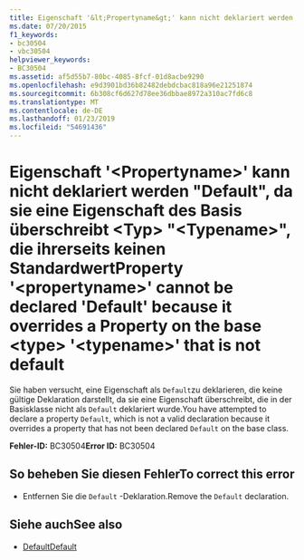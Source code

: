 ```yaml
---
title: Eigenschaft '&lt;Propertyname&gt;' kann nicht deklariert werden "Default", da sie eine Eigenschaft des Basis überschreibt &lt;Typ&gt; "&lt;Typename&gt;", die ihrerseits keinen Standardwert
ms.date: 07/20/2015
f1_keywords:
- bc30504
- vbc30504
helpviewer_keywords:
- BC30504
ms.assetid: af5d55b7-80bc-4085-8fcf-01d8acbe9290
ms.openlocfilehash: e9d3901bd36b82482debdcbac818a96e21251874
ms.sourcegitcommit: 6b308cf6d627d78ee36dbbae8972a310ac7fd6c8
ms.translationtype: MT
ms.contentlocale: de-DE
ms.lasthandoff: 01/23/2019
ms.locfileid: "54691436"
---
```

# <a name="property-ltpropertynamegt-cannot-be-declared-default-because-it-overrides-a-property-on-the-base-lttypegt-lttypenamegt-that-is-not-default"></a><span data-ttu-id="3bc9e-102">Eigenschaft '&lt;Propertyname&gt;' kann nicht deklariert werden "Default", da sie eine Eigenschaft des Basis überschreibt &lt;Typ&gt; "&lt;Typename&gt;", die ihrerseits keinen Standardwert</span><span class="sxs-lookup"><span data-stu-id="3bc9e-102">Property '&lt;propertyname&gt;' cannot be declared 'Default' because it overrides a Property on the base &lt;type&gt; '&lt;typename&gt;' that is not default</span></span>
<span data-ttu-id="3bc9e-103">Sie haben versucht, eine Eigenschaft als `Default`zu deklarieren, die keine gültige Deklaration darstellt, da sie eine Eigenschaft überschreibt, die in der Basisklasse nicht als `Default` deklariert wurde.</span><span class="sxs-lookup"><span data-stu-id="3bc9e-103">You have attempted to declare a property `Default`, which is not a valid declaration because it overrides a property that has not been declared `Default` on the base class.</span></span>  
  
 <span data-ttu-id="3bc9e-104">**Fehler-ID:** BC30504</span><span class="sxs-lookup"><span data-stu-id="3bc9e-104">**Error ID:** BC30504</span></span>  
  
## <a name="to-correct-this-error"></a><span data-ttu-id="3bc9e-105">So beheben Sie diesen Fehler</span><span class="sxs-lookup"><span data-stu-id="3bc9e-105">To correct this error</span></span>  
  
-   <span data-ttu-id="3bc9e-106">Entfernen Sie die `Default` -Deklaration.</span><span class="sxs-lookup"><span data-stu-id="3bc9e-106">Remove the `Default` declaration.</span></span>  
  
## <a name="see-also"></a><span data-ttu-id="3bc9e-107">Siehe auch</span><span class="sxs-lookup"><span data-stu-id="3bc9e-107">See also</span></span>
- [<span data-ttu-id="3bc9e-108">Default</span><span class="sxs-lookup"><span data-stu-id="3bc9e-108">Default</span></span>](../../visual-basic/language-reference/modifiers/default.md)
